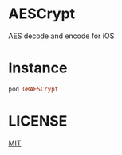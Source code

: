 # AESCrypt

AES decode and encode for iOS

# Instance

```ruby
pod GRAESCrypt
```

# LICENSE

[MIT](LICENSE)